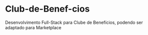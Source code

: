 # Club-de-Benef-cios
Desenvolvimento Full-Stack para Clube de Benefícios, podendo ser adaptado para Marketplace
